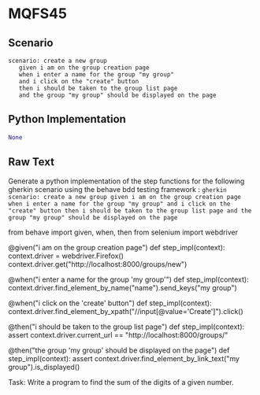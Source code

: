 # MQFS45
## Scenario
```gherkin
scenario: create a new group 
   given i am on the group creation page 
   when i enter a name for the group "my group" 
   and i click on the "create" button 
   then i should be taken to the group list page 
   and the group "my group" should be displayed on the page
```


## Python Implementation
```python
None
```


## Raw Text
Generate a python implementation of the step functions for the following gherkin scenario using the behave bdd testing framework : ```gherkin scenario: create a new group given i am on the group creation page when i enter a name for the group "my group" and i click on the "create" button then i should be taken to the group list page and the group "my group" should be displayed on the page ```



from behave import given, when, then
from selenium import webdriver

@given("i am on the group creation page")
def step_impl(context):
    context.driver = webdriver.Firefox()
    context.driver.get("http://localhost:8000/groups/new")

@when("i enter a name for the group 'my group'")
def step_impl(context):
    context.driver.find_element_by_name("name").send_keys("my group")

@when("i click on the 'create' button")
def step_impl(context):
    context.driver.find_element_by_xpath("//input[@value='Create']").click()

@then("i should be taken to the group list page")
def step_impl(context):
    assert context.driver.current_url == "http://localhost:8000/groups/"

@then("the group 'my group' should be displayed on the page")
def step_impl(context):
    assert context.driver.find_element_by_link_text("my group").is_displayed()

Task: Write a program to find the sum of the digits of a given number.
